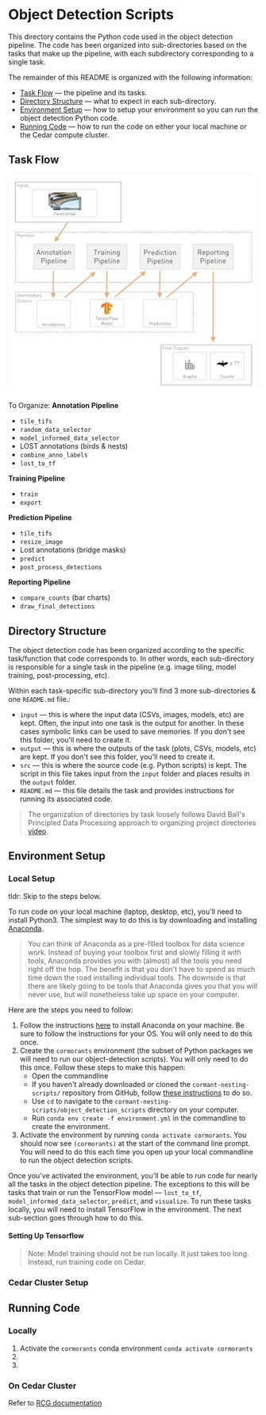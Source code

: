 # Object Detection Scripts
This directory contains the Python code used in the object detection pipeline. 
The code has been organized into sub-directories based on the tasks that make up
the pipeline, with each subdirectory corresponding to a single task.

The remainder of this README is organized with the following information: 
* [Task Flow](#task-flow) &mdash; the pipeline and its tasks.
* [Directory Structure](#directory-structure) &mdash; what to expect in each 
  sub-directory.
* [Environment Setup](#environment-setup) &mdash; how to setup your environment
  so you can run the object detection Python code.
* [Running Code](#running-code) &mdash; how to run the code on either your local
  machine or the Cedar compute cluster.

## Task Flow
![Pipeline Summary](PipelineSummary.png)

To Organize:
**Annotation Pipeline**
* `tile_tifs`
* `random_data_selector`
* `model_informed_data_selector`
* LOST annotations (birds & nests)
* `combine_anno_labels`
* `lost_to_tf`

**Training Pipeline**
* `train`
* `export`

**Prediction Pipeline**
* `tile_tifs`
* `resize_image`
* Lost annotations (bridge masks)
* `predict`
* `post_process_detections`

**Reporting Pipeline**
* `compare_counts` (bar charts)
* `draw_final_detections`

## Directory Structure
The object detection code has been organized according to the specific 
task/function that code corresponds to. In other words, each sub-directory is
responsible for a single task in the pipeline (e.g. image tiling, model 
training, post-processing, etc). 

Within each task-specific sub-directory you'll find 3 more sub-directories & one
`README.md` file.: 
* `input` &mdash; this is where the input data (CSVs, images, models, etc) are 
  kept. Often, the input into one task is the output for another. In these cases
  symbolic links can be used to save memories. If you don't see this folder, 
  you'll need to create it. 
* `output` &mdash; this is where the outputs of the task (plots, CSVs, models, 
   etc) are kept. If you don't see this folder, you'll need to create it.
* `src` &mdash; this is where the source code (e.g. Python scripts) is kept. The
  script in this file takes input from the `input` folder and places results in
  the `output` folder.
* `README.md` &mdash; this file details the task and provides instructions for
  running its associated code.

> The organization of directories by task loosely follows David Ball's 
> Principled Data Processing approach to organizing project directories 
> [video](https://www.youtube.com/watch?v=ZSunU9GQdcI).

## Environment Setup
### Local Setup
tldr: Skip to the steps below. 


To run code on your local machine (laptop, desktop, etc), you'll need to install
Python3. The simplest way to do this is by downloading and installing 
[Anaconda](https://www.anaconda.com/). 

> You can think of Anaconda as a pre-filled toolbox for data science work. 
> Instead of buying your toolbox first and slowly filling it with tools, 
> Anaconda provides you with (almost) all the tools you need right off the hop.
> The benefit is that you don't have to spend as much time down the road 
> installing individual tools. The downside is that there are likely going to be
> tools that Anaconda gives you that you will never use, but will nonetheless 
> take up space on your computer.

Here are the steps you need to follow: 
1. Follow the instructions [here](https://docs.anaconda.com/anaconda/install/) 
   to install Anaconda on your machine. Be sure to follow the instructions for
   your OS. You will only need to do this once.
2. Create the `cormorants` environment (the subset of Python packages we will 
   need to run our object-detection scripts). You will only need to do this 
   once. Follow these steps to make this happen: 
   * Open the commandline
   * If you haven't already downloaded or cloned the `cormant-nesting-scripts/` 
     repository from GitHub, follow [these instructions](https://docs.github.com/en/repositories/creating-and-managing-repositories/cloning-a-repository)
     to do so.
   * Use `cd` to navigate to the 
     `cormant-nesting-scripts/object_detection_scripts` directory on your 
     computer.
   * Run `conda env create -f environment.yml` in the commandline to create the
     environment.
3. Activate the environment by running `conda activate cormorants`. You should 
   now see `(cormorants)` at the start of the command line prompt. You will 
   need to do this each time you open up your local commandline to run 
   the object detection scripts.
   
Once you've activated the environment, you'll be able to run code for nearly all
the tasks in the object detection pipeline. The exceptions to this will be tasks
that train or run the TensorFlow model &mdash; `lost_to_tf`, 
`model_informed_data_selector`, `predict`, and `visualize`. To run these tasks 
locally, you will need to install TensorFlow in the environment. The next 
sub-section goes through how to do this.

#### Setting Up Tensorflow
> Note: Model training should not be run locally. It just takes too long. 
> Instead, run training code on Cedar.


### Cedar Cluster Setup

## Running Code
### Locally
1. Activate the `cormorants` conda environment
   `conda activate cormorants`
1. 
1. 
### On Cedar Cluster

Refer to [RCG documentation](https://github.sfu.ca/its/RCG/blob/machine-learning-docs/docs/machine_learning/object_detection.md)

